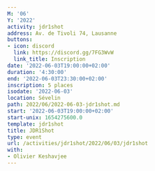 ```yaml
---
M: '06'
Y: '2022'
activity: jdr1shot
address: Av. de Tivoli 74, Lausanne
buttons:
- icon: discord
  link: https://discord.gg/7FG3WvW
  link_title: Inscription
date: '2022-06-03T19:00:00+02:00'
duration: '4:30:00'
end: '2022-06-03T23:30:00+02:00'
inscription: 5 places
isodate: '2022-06-03'
location: Sévelin
path: 2022/06/2022-06-03-jdr1shot.md
start: '2022-06-03T19:00:00+02:00'
start-unix: 1654275600.0
template: jdr1shot
title: JDR1Shot
type: event
url: /activities/jdr1shot/2022/06/03/jdr1shot
with:
- Olivier Keshavjee
---
```

